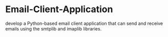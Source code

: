 # Email-Client-Application
 develop a Python-based email client application that can send and receive emails using the smtplib and imaplib libraries.
